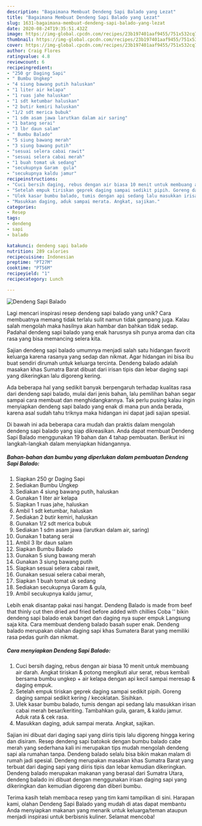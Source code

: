 ```yaml
---
description: "Bagaimana Membuat Dendeng Sapi Balado yang Lezat"
title: "Bagaimana Membuat Dendeng Sapi Balado yang Lezat"
slug: 1631-bagaimana-membuat-dendeng-sapi-balado-yang-lezat
date: 2020-08-24T19:35:51.432Z
image: https://img-global.cpcdn.com/recipes/23b197401aaf9455/751x532cq70/dendeng-sapi-balado-foto-resep-utama.jpg
thumbnail: https://img-global.cpcdn.com/recipes/23b197401aaf9455/751x532cq70/dendeng-sapi-balado-foto-resep-utama.jpg
cover: https://img-global.cpcdn.com/recipes/23b197401aaf9455/751x532cq70/dendeng-sapi-balado-foto-resep-utama.jpg
author: Craig Flores
ratingvalue: 4.8
reviewcount: 6
recipeingredient:
- "250 gr Daging Sapi"
- " Bumbu Ungkep"
- "4 siung bawang putih haluskan"
- "1 liter air kelapa"
- "1 ruas jahe haluskan"
- "1 sdt ketumbar haluskan"
- "2 butir kemiri haluskan"
- "1/2 sdt merica bubuk"
- "1 sdm asam jawa larutkan dalam air saring"
- "1 batang serai"
- "3 lbr daun salam"
- " Bumbu Balado"
- "5 siung bawang merah"
- "3 siung bawang putih"
- "sesuai selera cabai rawit"
- "sesuai selera cabai merah"
- "1 buah tomat uk sedang"
- "secukupnya Garam  gula"
- "secukupnya kaldu jamur"
recipeinstructions:
- "Cuci bersih daging, rebus dengan air biasa 10 menit untuk membuang air darah. Angkat tiriskan &amp; potong mengikuti alur serat, rebus kembali bersama bumbu ungkep + air kelapa dengan api kecil sampai meresap &amp; daging empuk."
- "Setelah empuk tiriskan geprek daging sampai sedikit pipih. Goreng daging sampai sedikit kering / kecoklatan. Sisihkan."
- "Ulek kasar bumbu balado, tumis dengan api sedang lalu masukkan irisan cabai merah besar/keriting. Tambahkan gula, garam, &amp; kaldu jamur. Aduk rata &amp; cek rasa."
- "Masukkan daging, aduk sampai merata. Angkat, sajikan."
categories:
- Resep
tags:
- dendeng
- sapi
- balado

katakunci: dendeng sapi balado 
nutrition: 289 calories
recipecuisine: Indonesian
preptime: "PT27M"
cooktime: "PT56M"
recipeyield: "1"
recipecategory: Lunch

---
```



![Dendeng Sapi Balado](https://img-global.cpcdn.com/recipes/23b197401aaf9455/751x532cq70/dendeng-sapi-balado-foto-resep-utama.jpg)

Lagi mencari inspirasi resep dendeng sapi balado yang unik? Cara membuatnya memang tidak terlalu sulit namun tidak gampang juga. Kalau salah mengolah maka hasilnya akan hambar dan bahkan tidak sedap. Padahal dendeng sapi balado yang enak harusnya sih punya aroma dan cita rasa yang bisa memancing selera kita.

Sajian dendeng sapi balado umumnya menjadi salah satu hidangan favorit keluarga karena rasanya yang sedap dan nikmat. Agar hidangan ini bisa ibu buat sendiri dirumah untuk keluarga tercinta. Dendeng balado adalah masakan khas Sumatra Barat dibuat dari irisan tipis dan lebar daging sapi yang dikeringkan lalu digoreng kering.

Ada beberapa hal yang sedikit banyak berpengaruh terhadap kualitas rasa dari dendeng sapi balado, mulai dari jenis bahan, lalu pemilihan bahan segar sampai cara membuat dan menghidangkannya. Tak perlu pusing kalau ingin menyiapkan dendeng sapi balado yang enak di mana pun anda berada, karena asal sudah tahu triknya maka hidangan ini dapat jadi sajian spesial.


Di bawah ini ada beberapa cara mudah dan praktis dalam mengolah dendeng sapi balado yang siap dikreasikan. Anda dapat membuat Dendeng Sapi Balado menggunakan 19 bahan dan 4 tahap pembuatan. Berikut ini langkah-langkah dalam menyiapkan hidangannya.

<!--inarticleads1-->

##### Bahan-bahan dan bumbu yang diperlukan dalam pembuatan Dendeng Sapi Balado:

1. Siapkan 250 gr Daging Sapi
1. Sediakan  Bumbu Ungkep
1. Sediakan 4 siung bawang putih, haluskan
1. Gunakan 1 liter air kelapa
1. Siapkan 1 ruas jahe, haluskan
1. Ambil 1 sdt ketumbar, haluskan
1. Sediakan 2 butir kemiri, haluskan
1. Gunakan 1/2 sdt merica bubuk
1. Sediakan 1 sdm asam jawa (larutkan dalam air, saring)
1. Gunakan 1 batang serai
1. Ambil 3 lbr daun salam
1. Siapkan  Bumbu Balado
1. Gunakan 5 siung bawang merah
1. Gunakan 3 siung bawang putih
1. Siapkan sesuai selera cabai rawit,
1. Gunakan sesuai selera cabai merah,
1. Siapkan 1 buah tomat uk sedang
1. Sediakan secukupnya Garam &amp; gula,
1. Ambil secukupnya kaldu jamur,


Lebih enak disantap pakai nasi hangat. Dendeng Balado is made from beef that thinly cut then dried and fried before added with chillies Coba &#39;&#39; bikin dendeng sapi balado enak banget dan daging nya super empuk Langsung saja kita. Cara membuat dendeng balado basah super enak. Dendeng balado merupakan olahan daging sapi khas Sumatera Barat yang memiliki rasa pedas gurih dan nikmat. 

<!--inarticleads2-->

##### Cara menyiapkan Dendeng Sapi Balado:

1. Cuci bersih daging, rebus dengan air biasa 10 menit untuk membuang air darah. Angkat tiriskan &amp; potong mengikuti alur serat, rebus kembali bersama bumbu ungkep + air kelapa dengan api kecil sampai meresap &amp; daging empuk.
1. Setelah empuk tiriskan geprek daging sampai sedikit pipih. Goreng daging sampai sedikit kering / kecoklatan. Sisihkan.
1. Ulek kasar bumbu balado, tumis dengan api sedang lalu masukkan irisan cabai merah besar/keriting. Tambahkan gula, garam, &amp; kaldu jamur. Aduk rata &amp; cek rasa.
1. Masukkan daging, aduk sampai merata. Angkat, sajikan.


Sajian ini dibuat dari daging sapi yang diiris tipis lalu digoreng hingga kering dan disiram. Resep dendeng sapi batokok dengan bumbu balado cabe merah yang sederhana kali ini merupakan tips mudah mengolah dendeng sapi ala rumahan tanpa. Dendeng balado selalu bisa bikin makan malam di rumah jadi spesial. Dendeng merupakan masakan khas Sumatra Barat yang terbuat dari daging sapi yang diiris tipis dan lebar kemudian dikeringkan. Dendeng balado merupakan makanan yang berasal dari Sumatra Utara, dendeng balado ini dibuat dengan menggunakan irisan daging sapi yang dikeringkan dan kemudian digoreng dan diberi bumbu. 

Terima kasih telah membaca resep yang tim kami tampilkan di sini. Harapan kami, olahan Dendeng Sapi Balado yang mudah di atas dapat membantu Anda menyiapkan makanan yang menarik untuk keluarga/teman ataupun menjadi inspirasi untuk berbisnis kuliner. Selamat mencoba!
